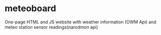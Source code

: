 # meteoboard
One-page HTML and JS website with weather information (OWM Api) and meteo station sensor readings(narodmon api)
